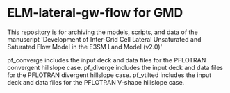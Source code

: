 # ELM-lateral-gw-flow for GMD
This repository is for archiving the models, scripts, and data of the manuscript 'Development of Inter-Grid Cell Lateral Unsaturated and Saturated Flow Model in the E3SM Land Model (v2.0)'

pf_converge includes the input deck and data files for the PFLOTRAN convergent hillslope case.
pf_diverge includes the input deck and data files for the PFLOTRAN divergent hillslope case.
pf_vtilted includes the input deck and data files for the PFLOTRAN V-shape hillslope case.
